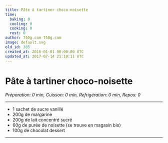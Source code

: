 ```yaml
---
title: Pâte à tartiner choco-noisette
time:
  baking: 0
  cooling: 0
  cooking: 0
  rest: 0
author: 750g.com 750g.com
image: default.svg
old_id: 385
created_at: 2016-01-01 00:00:00 UTC
updated_at: 2017-07-14 21:10:11 UTC
---
```


# Pâte à tartiner choco-noisette

_Préparation: 0 min, Cuisson: 0 min, Refrigération: 0 min, Repos: 0_

---

- 1 sachet de sucre vanillé
- 200g de margarine
- 200g de lait concentré sucré
- 60g de purée de noisette (se trouve en magasin bio)
- 100g de chocolat dessert

---
